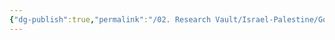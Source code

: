 ```yaml
---
{"dg-publish":true,"permalink":"/02. Research Vault/Israel-Palestine/Governments/Hamas/","created":"2025-08-22T20:10:52.206-04:00","updated":"2025-08-22T21:00:56.700-04:00"}
---
```


